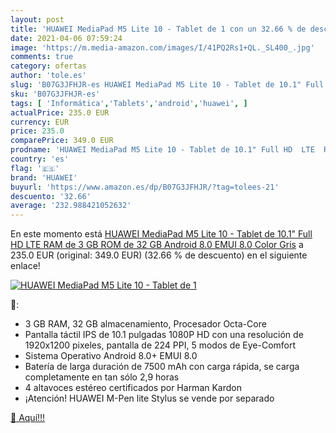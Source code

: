```yaml
---
layout: post
title: 'HUAWEI MediaPad M5 Lite 10 - Tablet de 1 con un 32.66 % de descuento'
date: 2021-04-06 07:59:24
image: 'https://m.media-amazon.com/images/I/41PQ2Rs1+QL._SL400_.jpg'
comments: true
category: ofertas
author: 'tole.es'
slug: 'B07G3JFHJR-es HUAWEI MediaPad M5 Lite 10 - Tablet de 10.1" Full HD LTE...'
sku: 'B07G3JFHJR-es'
tags: [ 'Informática','Tablets','android','huawei', ]
actualPrice: 235.0 EUR
currency: EUR
price: 235.0
comparePrice: 349.0 EUR
prodname: 'HUAWEI MediaPad M5 Lite 10 - Tablet de 10.1" Full HD  LTE  RAM de 3 GB  ROM de 32 GB  Android 8.0  EMUI 8.0  Color Gris'
country: 'es'
flag: '🇪🇸'
brand: 'HUAWEI'
buyurl: 'https://www.amazon.es/dp/B07G3JFHJR/?tag=tolees-21'
descuento: '32.66'
average: '232.988421052632'
---
```


En este momento está [HUAWEI MediaPad M5 Lite 10 - Tablet de 10.1" Full HD  LTE  RAM de 3 GB  ROM de 32 GB  Android 8.0  EMUI 8.0  Color Gris](https://www.amazon.es/dp/B07G3JFHJR/?tag=tolees-21) a 235.0 EUR (original: 349.0 EUR) (32.66 %  de descuento) en el siguiente enlace!

[![HUAWEI MediaPad M5 Lite 10 - Tablet de 1](https://m.media-amazon.com/images/I/41PQ2Rs1+QL._SL400_.jpg)](https://www.amazon.es/dp/B07G3JFHJR/?tag=tolees-21)

🔎:

- 3 GB RAM, 32 GB almacenamiento, Procesador Octa-Core
- Pantalla táctil IPS de 10.1 pulgadas 1080P HD con una resolución de 1920x1200 pixeles, pantalla de 224 PPI, 5 modos de Eye-Comfort
- Sistema Operativo Android 8.0+ EMUI 8.0
- Batería de larga duración de 7500 mAh con carga rápida, se carga completamente en tan sólo 2,9 horas
- 4 altavoces estéreo certificados por Harman Kardon
- ¡Atención! HUAWEI M-Pen lite Stylus se vende por separado

[🛒 Aquí!!!](https://www.amazon.es/dp/B07G3JFHJR/?tag=tolees-21)
